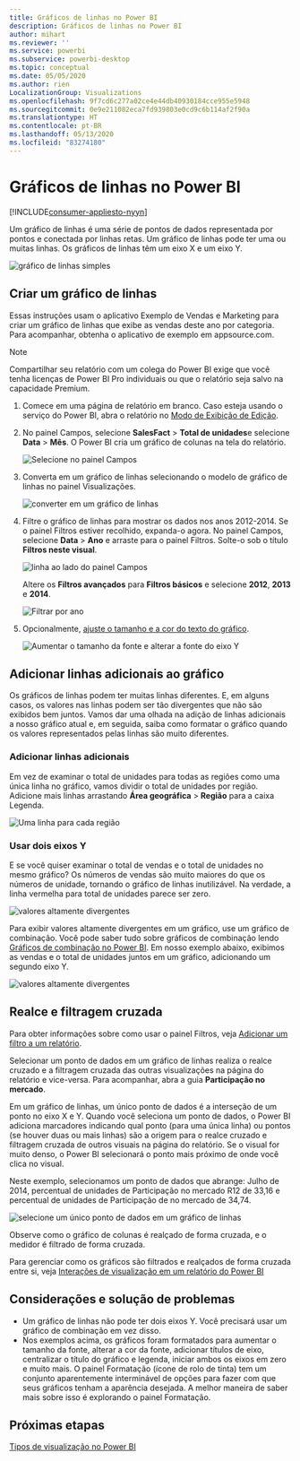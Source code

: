 ```yaml
---
title: Gráficos de linhas no Power BI
description: Gráficos de linhas no Power BI
author: mihart
ms.reviewer: ''
ms.service: powerbi
ms.subservice: powerbi-desktop
ms.topic: conceptual
ms.date: 05/05/2020
ms.author: rien
LocalizationGroup: Visualizations
ms.openlocfilehash: 9f7cd6c277a02ce4e44db40930184cce955e5948
ms.sourcegitcommit: 0e9e211082eca7fd939803e0cd9c6b114af2f90a
ms.translationtype: HT
ms.contentlocale: pt-BR
ms.lasthandoff: 05/13/2020
ms.locfileid: "83274180"
---
```

# <a name="line-charts-in-power-bi"></a>Gráficos de linhas no Power BI

[!INCLUDE[consumer-appliesto-nyyn](../includes/consumer-appliesto-nyyn.md)]

Um gráfico de linhas é uma série de pontos de dados representada por pontos e conectada por linhas retas. Um gráfico de linhas pode ter uma ou muitas linhas. Os gráficos de linhas têm um eixo X e um eixo Y. 

![gráfico de linhas simples](media/power-bi-line-charts/power-bi-line.png)



## <a name="create-a-line-chart"></a>Criar um gráfico de linhas
Essas instruções usam o aplicativo Exemplo de Vendas e Marketing para criar um gráfico de linhas que exibe as vendas deste ano por categoria. Para acompanhar, obtenha o aplicativo de exemplo em appsource.com.

> [!NOTE]
> Compartilhar seu relatório com um colega do Power BI exige que você tenha licenças de Power BI Pro individuais ou que o relatório seja salvo na capacidade Premium.

1. Comece em uma página de relatório em branco. Caso esteja usando o serviço do Power BI, abra o relatório no [Modo de Exibição de Edição](../create-reports/service-interact-with-a-report-in-editing-view.md).

2. No painel Campos, selecione **SalesFact** \> **Total de unidades**e selecione **Data** > **Mês**.  O Power BI cria um gráfico de colunas na tela do relatório.

    ![Selecione no painel Campos](media/power-bi-line-charts/power-bi-step1.png)

4. Converta em um gráfico de linhas selecionando o modelo de gráfico de linhas no painel Visualizações. 

    ![converter em um gráfico de linhas](media/power-bi-line-charts/power-bi-convert-to-line.png)
   

4. Filtre o gráfico de linhas para mostrar os dados nos anos 2012-2014. Se o painel Filtros estiver recolhido, expanda-o agora. No painel Campos, selecione **Data** \> **Ano** e arraste para o painel Filtros. Solte-o sob o título **Filtros neste visual**. 
     
    ![linha ao lado do painel Campos](media/power-bi-line-charts/power-bi-year-filter.png)

    Altere os **Filtros avançados** para **Filtros básicos** e selecione **2012**, **2013** e **2014**.

    ![Filtrar por ano](media/power-bi-line-charts/power-bi-filter-year.png)

6. Opcionalmente, [ajuste o tamanho e a cor do texto do gráfico](power-bi-visualization-customize-title-background-and-legend.md). 

    ![Aumentar o tamanho da fonte e alterar a fonte do eixo Y](media/power-bi-line-charts/power-bi-line-3years.png)

## <a name="add-additional-lines-to-the-chart"></a>Adicionar linhas adicionais ao gráfico
Os gráficos de linhas podem ter muitas linhas diferentes. E, em alguns casos, os valores nas linhas podem ser tão divergentes que não são exibidos bem juntos. Vamos dar uma olhada na adição de linhas adicionais a nosso gráfico atual e, em seguida, saiba como formatar o gráfico quando os valores representados pelas linhas são muito diferentes. 

### <a name="add-additional-lines"></a>Adicionar linhas adicionais
Em vez de examinar o total de unidades para todas as regiões como uma única linha no gráfico, vamos dividir o total de unidades por região. Adicione mais linhas arrastando **Área geográfica** > **Região** para a caixa Legenda.

   ![Uma linha para cada região](media/power-bi-line-charts/power-bi-line-regions.png)


### <a name="use-two-y-axes"></a>Usar dois eixos Y
E se você quiser examinar o total de vendas e o total de unidades no mesmo gráfico? Os números de vendas são muito maiores do que os números de unidade, tornando o gráfico de linhas inutilizável. Na verdade, a linha vermelha para total de unidades parece ser zero.

   ![valores altamente divergentes](media/power-bi-line-charts/power-bi-diverging.png)

Para exibir valores altamente divergentes em um gráfico, use um gráfico de combinação. Você pode saber tudo sobre gráficos de combinação lendo [Gráficos de combinação no Power BI](power-bi-visualization-combo-chart.md). Em nosso exemplo abaixo, exibimos as vendas e o total de unidades juntos em um gráfico, adicionando um segundo eixo Y. 

   ![valores altamente divergentes](media/power-bi-line-charts/power-bi-dual-axes.png)

## <a name="highlighting-and-cross-filtering"></a>Realce e filtragem cruzada
Para obter informações sobre como usar o painel Filtros, veja [Adicionar um filtro a um relatório](../create-reports/power-bi-report-add-filter.md).

Selecionar um ponto de dados em um gráfico de linhas realiza o realce cruzado e a filtragem cruzada das outras visualizações na página do relatório e vice-versa. Para acompanhar, abra a guia **Participação no mercado**.  

Em um gráfico de linhas, um único ponto de dados é a interseção de um ponto no eixo X e Y. Quando você seleciona um ponto de dados, o Power BI adiciona marcadores indicando qual ponto (para uma única linha) ou pontos (se houver duas ou mais linhas) são a origem para o realce cruzado e filtragem cruzada de outros visuais na página do relatório. Se o visual for muito denso, o Power BI selecionará o ponto mais próximo de onde você clica no visual.

Neste exemplo, selecionamos um ponto de dados que abrange: Julho de 2014, percentual de unidades de Participação no mercado R12 de 33,16 e percentual de unidades de Participação de no mercado de 34,74.

![selecione um único ponto de dados em um gráfico de linhas](media/power-bi-line-charts/power-bi-single-select.png)

Observe como o gráfico de colunas é realçado de forma cruzada, e o medidor é filtrado de forma cruzada.

Para gerenciar como os gráficos são filtrados e realçados de forma cruzada entre si, veja [Interações de visualização em um relatório do Power BI](../create-reports/service-reports-visual-interactions.md)

## <a name="considerations-and-troubleshooting"></a>Considerações e solução de problemas
* Um gráfico de linhas não pode ter dois eixos Y.  Você precisará usar um gráfico de combinação em vez disso.
* Nos exemplos acima, os gráficos foram formatados para aumentar o tamanho da fonte, alterar a cor da fonte, adicionar títulos de eixo, centralizar o título do gráfico e legenda, iniciar ambos os eixos em zero e muito mais. O painel Formatação (ícone de rolo de tinta) tem um conjunto aparentemente interminável de opções para fazer com que seus gráficos tenham a aparência desejada. A melhor maneira de saber mais sobre isso é explorando o painel Formatação.

## <a name="next-steps"></a>Próximas etapas

[Tipos de visualização no Power BI](power-bi-visualization-types-for-reports-and-q-and-a.md)





